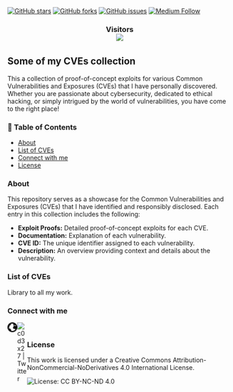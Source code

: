 [![GitHub stars](https://img.shields.io/github/stars/c0d3x27/CVEs?style=for-the-badge)](https://github.com/c0d3x27/CVEs/stargazers) [![GitHub forks](https://img.shields.io/github/forks/c0d3x27/CVEs?style=for-the-badge)](https://github.com/c0d3x27/CVEs/fork) [![GitHub issues](https://img.shields.io/github/issues/c0d3x27/CVEs?style=for-the-badge)](https://github.com/c0d3x27/CVEs/issues) [![Medium Follow](https://img.shields.io/badge/Follow-c0d3x27-1DA1F2?logo=medium&style=for-the-badge)](https://medium.com/m/signin?actionUrl=%2F_%2Fapi%2Fsubscriptions%2Fnewsletters%2F99b42b3db59f&operation=register)



<h3><p align="center"> 
  Visitors<br>
  <img src="https://profile-counter.glitch.me/c0d3x27/count.svg" />
</p></h3>

## Some of my CVEs collection

This a collection of proof-of-concept exploits for various Common Vulnerabilities and Exposures (CVEs) that I have personally discovered. Whether you are passionate about cybersecurity, dedicated to ethical hacking, or simply intrigued by the world of vulnerabilities, you have come to the right place!

### 📜 Table of Contents
- [About](#about)
- [List of CVEs](#list-of-cves)
- [Connect with me](#license)
- [License](#connect-with-me)

### About
This repository serves as a showcase for the Common Vulnerabilities and Exposures (CVEs) that I have identified and responsibly disclosed. Each entry in this collection includes the following:

- **Exploit Proofs:** Detailed proof-of-concept exploits for each CVE.
- **Documentation:** Explanation of each vulnerability.
- **CVE ID:** The unique identifier assigned to each vulnerability.
- **Description:** An overview providing context and details about the vulnerability.
  
### List of CVEs
<a href="https://github.com/c0d3x27/CVEs/blob/main/README.md" style="text-decoration: none;">Library to all my work</a>.

### Connect with me
[<img align="left" alt="c0d3x27.medium.com/" width="22px" src="https://raw.githubusercontent.com/iconic/open-iconic/master/svg/globe.svg" />][website]
[<img align="left" alt="c0d3x27 | Twitter" width="22px" src="https://cdn.jsdelivr.net/npm/simple-icons@v3/icons/twitter.svg" />][twitter]
<br/>

### License

This work is licensed under a <a href="https://creativecommons.org/licenses/by-nc-nd/4.0/" style="text-decoration: none;">Creative Commons Attribution-NonCommercial-NoDerivatives 4.0 International License</a>.

<a href="https://creativecommons.org/licenses/by-nc-nd/4.0/" style="text-decoration: none;"><img src="https://licensebuttons.net/l/by-nc-nd/4.0/88x31.png" alt="License: CC BY-NC-ND 4.0"></a>

[website]: https://c0d3x27.medium.com
[twitter]: https://twitter.com/c0d3x27


</body>
</html>
